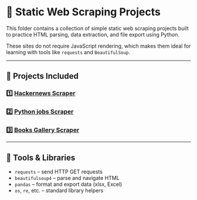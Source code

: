 # 🧾 Static Web Scraping Projects

This folder contains a collection of simple static web scraping projects built to practice HTML parsing, data extraction, and file export using Python.

These sites do not require JavaScript rendering, which makes them ideal for learning with tools like `requests` and `BeautifulSoup`.

---

## 📁 Projects Included

### 1️⃣ [Hackernews Scraper](Hackernews_scraper/)

### 2️⃣ [Python jobs Scraper](Fakejobs_scraper/)

### 3️⃣ [Books Gallery Scraper](Books_scraper/)


---

## 🔧 Tools & Libraries

- `requests`       – send HTTP GET requests
- `beautifulsoup4` – parse and navigate HTML
- `pandas`         – format and export data (xlsx, Excel)
- `os`, `re`, etc. – standard library helpers